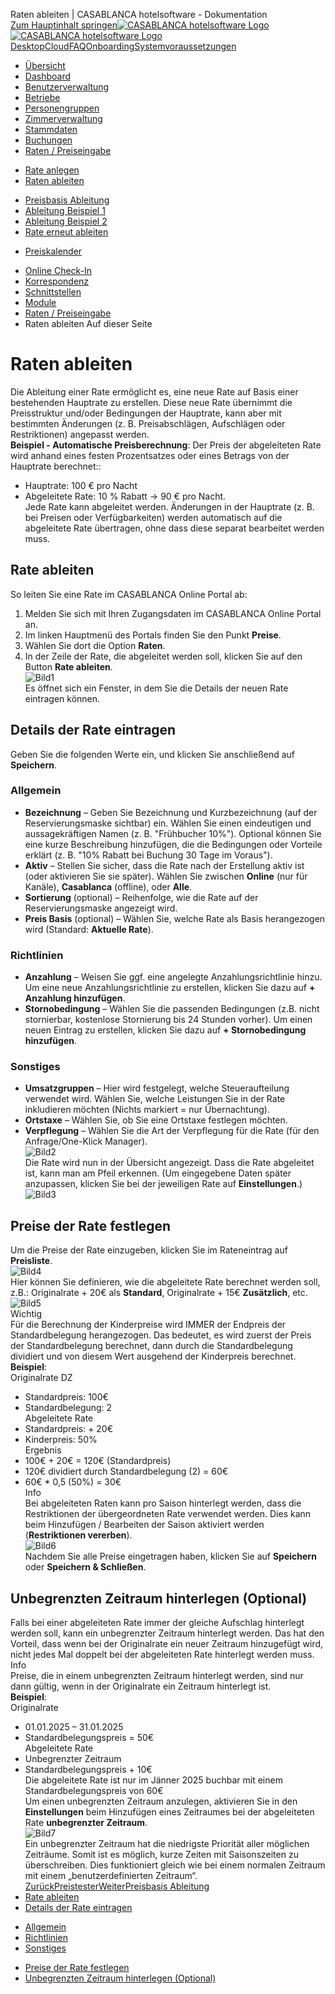 Raten ableiten | CASABLANCA hotelsoftware - Dokumentation  
[Zum Hauptinhalt springen](https://docs.casablanca.at/cloud/raten/ableitung/#__docusaurus_skipToContent_fallback)[![CASABLANCA hotelsoftware Logo](https://docs.casablanca.at/img/logo.png) ![CASABLANCA hotelsoftware Logo](https://docs.casablanca.at/img/Casablanca_LOGO_2022_neg.png)](https://docs.casablanca.at/) [Desktop](https://docs.casablanca.at/desktop/desktop/)[Cloud](https://docs.casablanca.at/cloud/cloud_systems/)[FAQ](https://docs.casablanca.at/faq)[Onboarding](https://docs.casablanca.at/onboarding/fiscalization)[Systemvoraussetzungen](https://docs.casablanca.at/system_requirements)  
* [Übersicht](https://docs.casablanca.at/cloud/cloud_systems/)
* [Dashboard](https://docs.casablanca.at/cloud/dashboard/)
* [Benutzerverwaltung](https://docs.casablanca.at/cloud/user_management/)
* [Betriebe](https://docs.casablanca.at/cloud/company/)
* [Personengruppen](https://docs.casablanca.at/cloud/person_groups/)
* [Zimmerverwaltung](https://docs.casablanca.at/cloud/rooms/)
* [Stammdaten](https://docs.casablanca.at/cloud/main_data/)
* [Buchungen](https://docs.casablanca.at/cloud/bookings/)
* [Raten / Preiseingabe](https://docs.casablanca.at/cloud/raten/)
+ [Rate anlegen](https://docs.casablanca.at/cloud/raten/rates/)
+ [Raten ableiten](https://docs.casablanca.at/cloud/raten/ableitung/)
- [Preisbasis Ableitung](https://docs.casablanca.at/cloud/raten/ableitung/preisbasis)
- [Ableitung Beispiel 1](https://docs.casablanca.at/cloud/raten/ableitung/abl_online)
- [Ableitung Beispiel 2](https://docs.casablanca.at/cloud/raten/ableitung/abl_frueh)
- [Rate erneut ableiten](https://docs.casablanca.at/cloud/raten/ableitung/abl_neu)
+ [Preiskalender](https://docs.casablanca.at/cloud/raten/preiskalender/)
* [Online Check-In](https://docs.casablanca.at/cloud/online_checkin/)
* [Korrespondenz](https://docs.casablanca.at/cloud/online_corr/)
* [Schnittstellen](https://docs.casablanca.at/cloud/interfaces/)
* [Module](https://docs.casablanca.at/cloud/module/)  
* [Raten / Preiseingabe](https://docs.casablanca.at/cloud/raten/)
* Raten ableiten
Auf dieser Seite

# Raten ableiten  
Die Ableitung einer Rate ermöglicht es, eine neue Rate auf Basis einer bestehenden Hauptrate zu erstellen. Diese neue Rate übernimmt die Preisstruktur und/oder Bedingungen der Hauptrate, kann aber mit bestimmten Änderungen (z. B. Preisabschlägen, Aufschlägen oder Restriktionen) angepasst werden.  
**Beispiel - Automatische Preisberechnung**:
Der Preis der abgeleiteten Rate wird anhand eines festen Prozentsatzes oder eines Betrags von der Hauptrate berechnet::  
* Hauptrate: 100 € pro Nacht
* Abgeleitete Rate: 10 % Rabatt → 90 € pro Nacht.  
Jede Rate kann abgeleitet werden. Änderungen in der Hauptrate (z. B. bei Preisen oder Verfügbarkeiten) werden automatisch auf die abgeleitete Rate übertragen, ohne dass diese separat bearbeitet werden muss.

## Rate ableiten[](https://docs.casablanca.at/cloud/raten/ableitung/#rate-ableiten "Direkter Link zu Rate ableiten")  
So leiten Sie eine Rate im CASABLANCA Online Portal ab:  
1. Melden Sie sich mit Ihren Zugangsdaten im CASABLANCA Online Portal an.
2. Im linken Hauptmenü des Portals finden Sie den Punkt **Preise**.
3. Wählen Sie dort die Option **Raten**.
4. In der Zeile der Rate, die abgeleitet werden soll, klicken Sie auf den Button **Rate ableiten**.  
![Bild1](https://docs.casablanca.at/assets/images/rate_ableiten_button-43560a423e1e960506f8e7279593cef9.png "Rate ableiten Button")  
Es öffnet sich ein Fenster, in dem Sie die Details der neuen Rate eintragen können.

## Details der Rate eintragen[](https://docs.casablanca.at/cloud/raten/ableitung/#details-der-rate-eintragen "Direkter Link zu Details der Rate eintragen")  
Geben Sie die folgenden Werte ein, und klicken Sie anschließend auf **Speichern**.

### Allgemein[](https://docs.casablanca.at/cloud/raten/ableitung/#allgemein "Direkter Link zu Allgemein")  
* **Bezeichnung** – Geben Sie Bezeichnung und Kurzbezeichnung (auf der Reservierungsmaske sichtbar) ein. Wählen Sie einen eindeutigen und aussagekräftigen Namen (z. B. "Frühbucher 10%"). Optional können Sie eine kurze Beschreibung hinzufügen, die die Bedingungen oder Vorteile erklärt (z. B. "10% Rabatt bei Buchung 30 Tage im Voraus").
* **Aktiv** – Stellen Sie sicher, dass die Rate nach der Erstellung aktiv ist (oder aktivieren Sie sie später). Wählen Sie zwischen **Online** (nur für Kanäle), **Casablanca** (offline), oder **Alle**.
* **Sortierung** (optional) – Reihenfolge, wie die Rate auf der Reservierungsmaske angezeigt wird.
* **Preis Basis** (optional) – Wählen Sie, welche Rate als Basis herangezogen wird (Standard: **Aktuelle Rate**).

### Richtlinien[](https://docs.casablanca.at/cloud/raten/ableitung/#richtlinien "Direkter Link zu Richtlinien")  
* **Anzahlung** – Weisen Sie ggf. eine angelegte Anzahlungsrichtlinie hinzu. Um eine neue Anzahlungsrichtlinie zu erstellen, klicken Sie dazu auf **+ Anzahlung hinzufügen**.
* **Stornobedingung** – Wählen Sie die passenden Bedingungen (z.B. nicht stornierbar, kostenlose Stornierung bis 24 Stunden vorher). Um einen neuen Eintrag zu erstellen, klicken Sie dazu auf **+ Stornobedingung hinzufügen**.

### Sonstiges[](https://docs.casablanca.at/cloud/raten/ableitung/#sonstiges "Direkter Link zu Sonstiges")  
* **Umsatzgruppen** – Hier wird festgelegt, welche Steueraufteilung verwendet wird. Wählen Sie, welche Leistungen Sie in der Rate inkludieren möchten (Nichts markiert = nur Übernachtung).
* **Ortstaxe** – Wählen Sie, ob Sie eine Ortstaxe festlegen möchten.
* **Verpflegung** – Wählen Sie die Art der Verpflegung für die Rate (für den Anfrage/One-Klick Manager).  
![Bild2](https://docs.casablanca.at/assets/images/rate_ableiten-3856b43eab59ee81f9384cc1f96efd3e.png "Rate ableiten")  
Die Rate wird nun in der Übersicht angezeigt. Dass die Rate abgeleitet ist, kann man am Pfeil erkennen. (Um eingegebene Daten später anzupassen, klicken Sie bei der jeweiligen Rate auf **Einstellungen**.)  
![Bild3](https://docs.casablanca.at/assets/images/rate_ableiten_01-3c699db4b0649c5bdc792519fb978dc7.png "Rate ableiten")

## Preise der Rate festlegen[](https://docs.casablanca.at/cloud/raten/ableitung/#preise-der-rate-festlegen "Direkter Link zu Preise der Rate festlegen")  
Um die Preise der Rate einzugeben, klicken Sie im Rateneintrag auf **Preisliste**.  
![Bild4](https://docs.casablanca.at/assets/images/rate_preisliste-aa886d8f5f5aa70baa3f7233a953038c.png "Rate Preisliste")  
Hier können Sie definieren, wie die abgeleitete Rate berechnet werden soll, z.B.: Originalrate + 20€ als **Standard**, Originalrate + 15€ **Zusätzlich**, etc.  
![Bild5](https://docs.casablanca.at/assets/images/ableitung_berechnen-cbd033109ad57a83eec1e2e5acc09232.png "Ableitung berechnen")  
Wichtig  
Für die Berechnung der Kinderpreise wird IMMER der Endpreis der Standardbelegung
herangezogen. Das bedeutet, es wird zuerst der Preis der Standardbelegung berechnet, dann durch
die Standardbelegung dividiert und von diesem Wert ausgehend der Kinderpreis berechnet.  
**Beispiel**:  
Originalrate DZ  
* Standardpreis: 100€
* Standardbelegung: 2  
Abgeleitete Rate  
* Standardpreis: + 20€
* Kinderpreis: 50%  
Ergebnis  
* 100€ + 20€ = 120€ (Standardpreis)
* 120€ dividiert durch Standardbelegung (2) = 60€
* 60€ \* 0,5 (50%) = 30€  
Info  
Bei abgeleiteten Raten kann pro Saison hinterlegt werden, dass die Restriktionen der übergeordneten Rate verwendet werden. Dies kann beim Hinzufügen / Bearbeiten der Saison aktiviert werden (**Restriktionen vererben**).  
![Bild6](https://docs.casablanca.at/assets/images/restriktionen_vererben-ded20ea41a1ae93aed52b01332d1020a.png "Restriktionen Vererben")  
Nachdem Sie alle Preise eingetragen haben, klicken Sie auf **Speichern** oder **Speichern & Schließen**.

## Unbegrenzten Zeitraum hinterlegen (Optional)[](https://docs.casablanca.at/cloud/raten/ableitung/#unbegrenzten-zeitraum-hinterlegen-optional "Direkter Link zu Unbegrenzten Zeitraum hinterlegen (Optional)")  
Falls bei einer abgeleiteten Rate immer der gleiche Aufschlag hinterlegt werden soll, kann ein unbegrenzter Zeitraum hinterlegt werden. Das hat den Vorteil, dass wenn bei der Originalrate ein neuer Zeitraum hinzugefügt wird, nicht jedes Mal doppelt bei der abgeleiteten Rate hinterlegt werden muss.  
Info  
Preise, die in einem unbegrenzten Zeitraum hinterlegt werden, sind nur dann gültig, wenn in der Originalrate ein Zeitraum hinterlegt ist.  
**Beispiel**:  
Originalrate  
* 01.01.2025 – 31.01.2025
* Standardbelegungspreis = 50€  
Abgeleitete Rate  
* Unbegrenzter Zeitraum
* Standardbelegungspreis + 10€  
Die abgeleitete Rate ist nur im Jänner 2025 buchbar mit einem Standardbelegungspreis von 60€  
Um einen unbegrenzten Zeitraum anzulegen, aktivieren Sie in den **Einstellungen** beim Hinzufügen eines Zeitraumes bei der abgeleiteten Rate **unbegrenzter Zeitraum**.  
![Bild7](https://docs.casablanca.at/assets/images/unbegrenzter_zeitraum-f8359401fc628794799ccda705e6164c.png "Unbegrenzter_Zeitraum")  
Ein unbegrenzter Zeitraum hat die niedrigste Priorität aller möglichen Zeiträume. Somit ist es möglich, kurze Zeiten mit Saisonszeiten zu überschreiben. Dies funktioniert gleich wie bei einem normalen Zeitraum mit einem „benutzerdefinierten Zeitraum“.  
[ZurückPreistester](https://docs.casablanca.at/cloud/raten/rates/tester)[WeiterPreisbasis Ableitung](https://docs.casablanca.at/cloud/raten/ableitung/preisbasis)  
* [Rate ableiten](https://docs.casablanca.at/cloud/raten/ableitung/#rate-ableiten)
* [Details der Rate eintragen](https://docs.casablanca.at/cloud/raten/ableitung/#details-der-rate-eintragen)
+ [Allgemein](https://docs.casablanca.at/cloud/raten/ableitung/#allgemein)
+ [Richtlinien](https://docs.casablanca.at/cloud/raten/ableitung/#richtlinien)
+ [Sonstiges](https://docs.casablanca.at/cloud/raten/ableitung/#sonstiges)
* [Preise der Rate festlegen](https://docs.casablanca.at/cloud/raten/ableitung/#preise-der-rate-festlegen)
* [Unbegrenzten Zeitraum hinterlegen (Optional)](https://docs.casablanca.at/cloud/raten/ableitung/#unbegrenzten-zeitraum-hinterlegen-optional)
